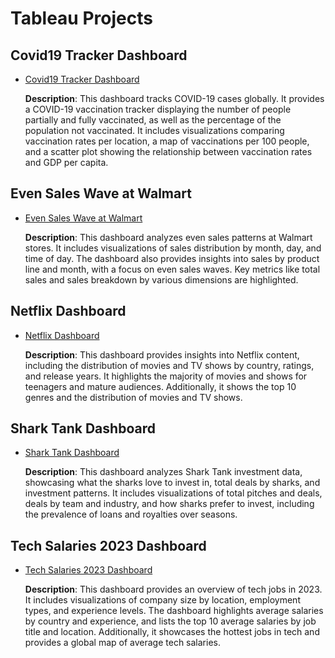 # Tableau Projects

## Covid19 Tracker Dashboard

- <a href="https://github.com/kunalg569/Tableau/tree/main/Covid19_Tracker_Dashboard" target="_blank">Covid19 Tracker Dashboard</a>
  
  **Description**: This dashboard tracks COVID-19 cases globally. It provides a COVID-19 vaccination tracker displaying the number of people partially and fully vaccinated, as well as the percentage of the population not vaccinated. It includes visualizations comparing vaccination rates per location, a map of vaccinations per 100 people, and a scatter plot showing the relationship between vaccination rates and GDP per capita.

## Even Sales Wave at Walmart

- <a href="https://github.com/kunalg569/Tableau/tree/main/Evening_Surge_at_Walmart" target="_blank">Even Sales Wave at Walmart</a>
  
  **Description**: This dashboard analyzes even sales patterns at Walmart stores. It includes visualizations of sales distribution by month, day, and time of day. The dashboard also provides insights into sales by product line and month, with a focus on even sales waves. Key metrics like total sales and sales breakdown by various dimensions are highlighted.

## Netflix Dashboard

- <a href="https://github.com/kunalg569/Tableau/tree/main/Netflix_Dashboard" target="_blank">Netflix Dashboard</a>
  
  **Description**: This dashboard provides insights into Netflix content, including the distribution of movies and TV shows by country, ratings, and release years. It highlights the majority of movies and shows for teenagers and mature audiences. Additionally, it shows the top 10 genres and the distribution of movies and TV shows.

## Shark Tank Dashboard

- <a href="https://github.com/kunalg569/Tableau/tree/main/Shark_Tank_Dashboard" target="_blank">Shark Tank Dashboard</a>
  
  **Description**: This dashboard analyzes Shark Tank investment data, showcasing what the sharks love to invest in, total deals by sharks, and investment patterns. It includes visualizations of total pitches and deals, deals by team and industry, and how sharks prefer to invest, including the prevalence of loans and royalties over seasons.

## Tech Salaries 2023 Dashboard

- <a href="https://github.com/kunalg569/Tableau/tree/main/Tech%20Salaries%202023%20Dashboard" target="_blank">Tech Salaries 2023 Dashboard</a>
  
  **Description**: This dashboard provides an overview of tech jobs in 2023. It includes visualizations of company size by location, employment types, and experience levels. The dashboard highlights average salaries by country and experience, and lists the top 10 average salaries by job title and location. Additionally, it showcases the hottest jobs in tech and provides a global map of average tech salaries.


